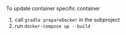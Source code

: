 To update container specific container
1) call `gradle prepareDocker` in the subproject
2) run `docker-compose up --build`